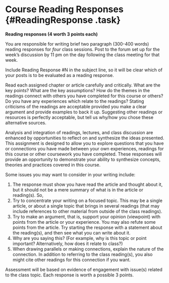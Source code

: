 # Course Reading Responses {#ReadingResponse .task}


**Reading responses (4 worth 3 points each)**

You are responsible for writing brief two paragraph (300-400 words)
reading responses for *four* class sessions. Post to the forum set up
for the week’s discussion by 11 pm on the day following the class
meeting for that week.

Include Reading Response \#N in the subject line, so it will be clear
which of your posts is to be evaluated as a reading response.

Read each assigned chapter or article carefully and critically. What
are the key points? What are the key assumptions? How do the themes in
the readings connect with others you have completed for this course or
others? Do you have any experiences which relate to the readings?
Stating criticisms of the readings are acceptable provided you make a
clear argument and provide examples to back it up. Suggesting other
readings or resources is perfectly acceptable, but tell us why/how you
chose these alternative sources.

Analysis and integration of readings, lectures, and class discussion
are enhanced by opportunities to reflect on and synthesize the ideas
presented. This assignment is designed to allow you to explore
questions that you have or connections you have made between your own
experiences, readings for this course or other coursework you have
completed. These responses will provide an opportunity to demonstrate
your ability to synthesize concepts, theories and practices covered in
this course.

Some issues you may want to consider in your writing include:

1.  The response must show you have read the article and thought about
    it, but it should not be a mere summary of what is in the article
    or reading(s). So,
2.  Try to concentrate your writing on a focused topic. This may be a
    single article, or about a single topic that brings in several
    readings (that may include references to other material from outside
    of the class readings).
3.  Try to make an argument, that is, support your opinion (viewpoint)
    with points from the article or your experience. You may also refute
    some points from the article. Try starting the response with a
    statement about the reading(s), and then see what you can write
    about it.
4.  Why are you saying this? (For example, why is this topic or point
    important? Alternatively, how does it relate to class?)
5.  When drawing parallels or making connections, explain the nature of
    the connection. In addition to referring to the class reading(s),
    you also might cite other readings for this connection if you want.

Assessment will be based on evidence of engagement with issue(s) related
to the class topic. Each response is worth a possible 3 points.

